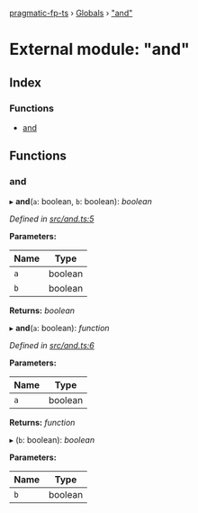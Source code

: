 [pragmatic-fp-ts](../README.md) › [Globals](../globals.md) › ["and"](_and_.md)

# External module: "and"

## Index

### Functions

* [and](_and_.md#and)

## Functions

###  and

▸ **and**(`a`: boolean, `b`: boolean): *boolean*

*Defined in [src/and.ts:5](https://github.com/hermann-p/pragmatic-fp-ts/blob/87551e7/src/and.ts#L5)*

**Parameters:**

Name | Type |
------ | ------ |
`a` | boolean |
`b` | boolean |

**Returns:** *boolean*

▸ **and**(`a`: boolean): *function*

*Defined in [src/and.ts:6](https://github.com/hermann-p/pragmatic-fp-ts/blob/87551e7/src/and.ts#L6)*

**Parameters:**

Name | Type |
------ | ------ |
`a` | boolean |

**Returns:** *function*

▸ (`b`: boolean): *boolean*

**Parameters:**

Name | Type |
------ | ------ |
`b` | boolean |
